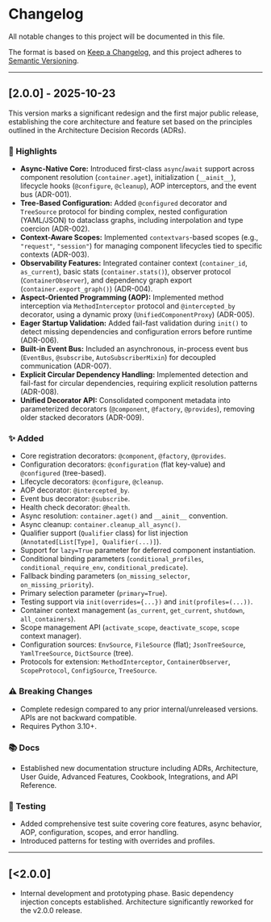# Changelog

All notable changes to this project will be documented in this file.

The format is based on [Keep a Changelog](https://keepachangelog.com/en/1.0.0/),
and this project adheres to [Semantic Versioning](https://semver.org/spec/v2.0.html).

---

## [2.0.0] - 2025-10-23

This version marks a significant redesign and the first major public release, establishing the core architecture and feature set based on the principles outlined in the Architecture Decision Records (ADRs).

### 🚀 Highlights

* **Async-Native Core:** Introduced first-class `async`/`await` support across component resolution (`container.aget`), initialization (`__ainit__`), lifecycle hooks (`@configure`, `@cleanup`), AOP interceptors, and the event bus (ADR-001).
* **Tree-Based Configuration:** Added `@configured` decorator and `TreeSource` protocol for binding complex, nested configuration (YAML/JSON) to dataclass graphs, including interpolation and type coercion (ADR-002).
* **Context-Aware Scopes:** Implemented `contextvars`-based scopes (e.g., `"request"`, `"session"`) for managing component lifecycles tied to specific contexts (ADR-003).
* **Observability Features:** Integrated container context (`container_id`, `as_current`), basic stats (`container.stats()`), observer protocol (`ContainerObserver`), and dependency graph export (`container.export_graph()`) (ADR-004).
* **Aspect-Oriented Programming (AOP):** Implemented method interception via `MethodInterceptor` protocol and `@intercepted_by` decorator, using a dynamic proxy (`UnifiedComponentProxy`) (ADR-005).
* **Eager Startup Validation:** Added fail-fast validation during `init()` to detect missing dependencies and configuration errors before runtime (ADR-006).
* **Built-in Event Bus:** Included an asynchronous, in-process event bus (`EventBus`, `@subscribe`, `AutoSubscriberMixin`) for decoupled communication (ADR-007).
* **Explicit Circular Dependency Handling:** Implemented detection and fail-fast for circular dependencies, requiring explicit resolution patterns (ADR-008).
* **Unified Decorator API:** Consolidated component metadata into parameterized decorators (`@component`, `@factory`, `@provides`), removing older stacked decorators (ADR-009).

### ✨ Added

* Core registration decorators: `@component`, `@factory`, `@provides`.
* Configuration decorators: `@configuration` (flat key-value) and `@configured` (tree-based).
* Lifecycle decorators: `@configure`, `@cleanup`.
* AOP decorator: `@intercepted_by`.
* Event bus decorator: `@subscribe`.
* Health check decorator: `@health`.
* Async resolution: `container.aget()` and `__ainit__` convention.
* Async cleanup: `container.cleanup_all_async()`.
* Qualifier support (`Qualifier` class) for list injection (`Annotated[List[Type], Qualifier(...)]`).
* Support for `lazy=True` parameter for deferred component instantiation.
* Conditional binding parameters (`conditional_profiles`, `conditional_require_env`, `conditional_predicate`).
* Fallback binding parameters (`on_missing_selector`, `on_missing_priority`).
* Primary selection parameter (`primary=True`).
* Testing support via `init(overrides={...})` and `init(profiles=(...))`.
* Container context management (`as_current`, `get_current`, `shutdown`, `all_containers`).
* Scope management API (`activate_scope`, `deactivate_scope`, `scope` context manager).
* Configuration sources: `EnvSource`, `FileSource` (flat); `JsonTreeSource`, `YamlTreeSource`, `DictSource` (tree).
* Protocols for extension: `MethodInterceptor`, `ContainerObserver`, `ScopeProtocol`, `ConfigSource`, `TreeSource`.

### ⚠️ Breaking Changes

* Complete redesign compared to any prior internal/unreleased versions. APIs are not backward compatible.
* Requires Python 3.10+.

### 📚 Docs

* Established new documentation structure including ADRs, Architecture, User Guide, Advanced Features, Cookbook, Integrations, and API Reference.

### 🧪 Testing

* Added comprehensive test suite covering core features, async behavior, AOP, configuration, scopes, and error handling.
* Introduced patterns for testing with overrides and profiles.

---

## [<2.0.0]

* Internal development and prototyping phase. Basic dependency injection concepts established. Architecture significantly reworked for the v2.0.0 release.

